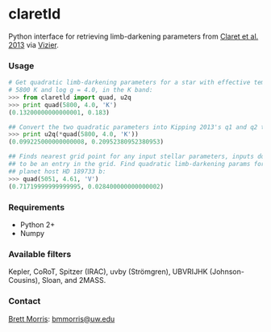 # claretld

Python interface for retrieving limb-darkening parameters from [Claret et al. 2013](http://adsabs.harvard.edu/abs/2013A%26A...552A..16C) via [Vizier](http://vizier.u-strasbg.fr/viz-bin/VizieR-3?-source=J/A%2bA/552/A16/limb1-4).

### Usage

```python
# Get quadratic limb-darkening parameters for a star with effective temperature
# 5800 K and log g = 4.0, in the K band:
>>> from claretld import quad, u2q
>>> print quad(5800, 4.0, 'K')
(0.13200000000000001, 0.183)

## Convert the two quadratic parameters into Kipping 2013's q1 and q2 terms
>>> print u2q(*quad(5800, 4.0, 'K'))
(0.099225000000000008, 0.20952380952380953)

## Finds nearest grid point for any input stellar parameters, inputs don't need
## to be an entry in the grid. Find quadratic limb-darkening params for 
## planet host HD 189733 b:
>>> quad(5051, 4.61, 'V')
(0.71719999999999995, 0.028400000000000002)
```

### Requirements
* Python 2+ 
* Numpy

### Available filters

Kepler, CoRoT, Spitzer (IRAC), uvby (Strömgren), UBVRIJHK (Johnson-Cousins), Sloan, and 2MASS.

### Contact

[Brett Morris](http://staff.washington.edu/bmmorris/): bmmorris@uw.edu
